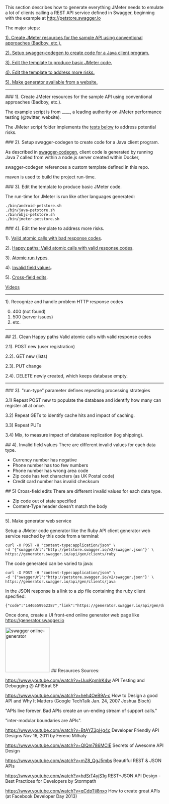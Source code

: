 This section describes how to generate everything JMeter needs to 
emulate a lot of clients calling a REST API service defined in Swagger, 
beginning with the example at 
<a target="_blank" href="http://petstore.swagger.io/"> http://petstore.swagger.io</a>

The major steps:

 <a href="#UsualJMeter"> 1). Create JMeter resources for the sample API using conventional approaches (Badboy, etc.).</a>
 
 <a href="#SampleSwagger"> 2). Setup swagger-codegen to create code for a Java client program.</a>
 
 <a href="#SwaggerJMeter"> 3). Edit the template to produce basic JMeter code.</a>

 <a href="#JMeterTricks"> 4). Edit the template to address more risks.</a>
 
 <a href="#JMeterWebsite"> 5). Make generator available from a website.</a>

<hr />

<a id="UsualJMeter">
### 1). Create JMeter resources for the sample API using conventional approaches (Badboy, etc.).</a>

The example script is from ____, a leading authority on JMeter performance testing (@twitter, website).

The JMeter script folder implements the <a href="#JMeterTricks"> tests below</a> to address potential risks.


<a id="SampleSwagger"> 
### 2). Setup swagger-codegen to create code for a Java client program.</a>
 
As described in <a href="swagger-codegen.md">
swagger-codegen</a>,
client code is generated by running Java 7 called from within a node.js 
server created within Docker, 

swagger-codegen references a custom template defined in this repo.

maven is used to build the project run-time.


<a id="SwaggerJMeter"> 
### 3). Edit the template to produce basic JMeter code.</a>


The run-time for JMeter is run like other languages generated:

 ```
 ./bin/android-petstore.sh
 ./bin/java-petstore.sh
 ./bin/objc-petstore.sh
 ./bin/jmeter-petstore.sh
 ```

<a id="JMeterTricks"> 
### 4). Edit the template to address more risks.</a>

1). <a href="#BadResponseCodes">Valid atomic calls with bad response codes</a>.

2). <a href="#HappyPath">Happy paths: Valid atomic calls with valid response codes</a>.

3). <a href="#AtomicRunTypes">Atomic run types</a>.

4). <a href="#InvalidFieldValues">Invalid field values</a>.

5). <a href="#CrossFieldEdits">Cross-field edits</a>.

<a href="#Resources">Videos</a>

<hr />

<a id="BadResponseCodes"></a>
1). Recognize and handle problem HTTP response codes

 0. 400 (not found)
 0. 500 (server issues)
 0. etc.


<hr />

<a id="CleanHappyPath">
## 2). Clean Happy paths</a>
Valid atomic calls with valid response codes

 2.1). POST new (user registration)

 2.2). GET new (lists)
 
 2.3). PUT change
 
 2.4). DELETE newly created, which keeps database empty.

<hr />

<a id="AtomicRunTypes">
### 3). "run-type" parameter defines repeating processing strategies</a>

 3.1) Repeat POST new to populate the database and identify how many can register all at once.

 3.2) Repeat GETs to identify cache hits and impact of caching.
 
 3.3) Repeat PUTs 
 
 3.4) Mix, to measure impact of database replication (log shipping).


<a id="InvalidFieldValues">
## 4). Invalid field values</a>
There are different invalid values for each data type.

  * Currency number has negative
  * Phone number has too few numbers
  * Phone number has wrong area code
  * Zip code has text characters (as UK Postal code)
  * Credit card number has invalid checksum

<a id="CrossFieldEdits">
## 5) Cross-field edits</a>
There are different invalid values for each data type.

  * Zip code out of state specified
  * Content-Type header doesn’t match the body

<hr />
<a id="JMeterWebsite"> 
5). Make generator web service</a>

Setup a JMeter code generator like the Ruby API client generator web service reached by this code from a terminal:

 ```
 curl -X POST -H "content-type:application/json" \
 -d '{"swaggerUrl":"http://petstore.swagger.io/v2/swagger.json"}' \
 https://generator.swagger.io/api/gen/clients/ruby
 ```

 The code generated can be varied to java:
 
 ```
 curl -X POST -H "content-type:application/json" \
 -d '{"swaggerUrl":"http://petstore.swagger.io/v2/swagger.json"}' \
 https://generator.swagger.io/api/gen/clients/java
 ```

 In the JSON response is a link to a zip file containing the ruby client specified:

 ```
 {"code":"1446559952387","link":"https://generator.swagger.io/api/gen/download/1446559952387"}
 ```

Once done, create a UI front-end online generator web page like 
<a target="_blank" href="https://generator.swagger.io/"> https://generator.swagger.io</a>

<img width="142" alt="swagger online-generator" src="https://cloud.githubusercontent.com/assets/300046/10910089/32f5c4d0-81f2-11e5-9c9e-97f74c46aa5b.png">



<a id="Resources">
## Resources</a>
Sources:

https://www.youtube.com/watch?v=UuxKpmIrK4w
API Testing and Debugging @ APIStrat SF

https://www.youtube.com/watch?v=heh4OeB9A-c
How to Design a good API and Why It Matters
(Google TechTalk Jan. 24, 2007 Joshua Bloch)

 "APIs live forever. Bad APIs create an un-ending stream of support calls."
 
 "inter-modular boundaries are APIs".

https://www.youtube.com/watch?v=BtAYZ3pHg4c
Developer Friendly API Designs
Nov 16, 2011 by Ferenc Milhaly 

https://www.youtube.com/watch?v=QlQm786MClE
Secrets of Awesome API Design

https://www.youtube.com/watch?v=mZ8_QgJ5mbs
Beautiful REST & JSON APIs

https://www.youtube.com/watch?v=hdSrT4yjS1g
REST+JSON API Design - Best Practices for Developers
by Stormpath

https://www.youtube.com/watch?v=qCdpTji8nxo
How to create great APIs
(at Facebook Developer Day 2013)
